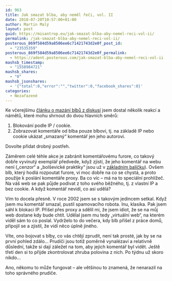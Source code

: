 ```yaml
---
id: 963
title: Jak smazat blba, aby neměl řeči, vol. II
date: 2010-07-20T10:57:00+01:00
author: Martin Malý
layout: post
guid: https://misantrop.eu/jak-smazat-blba-aby-nemel-reci-vol-ii/
permalink: /jak-smazat-blba-aby-nemel-reci-vol-ii/
posterous_869f584d59a8506ee6c71421743d2e0f_post_id:
  - "23535359"
posterous_869f584d59a8506ee6c71421743d2e0f_permalink:
  - https://adent.posterous.com/jak-smazat-blba-aby-nemel-reci-vol-ii
mashsb_timestamp:
  - "1558984721"
mashsb_shares:
  - "0"
mashsb_jsonshares:
  - '{"total":0,"error":"","twitter":0,"facebook_shares":0}'
categories:
  - Nezařazené
---
```

Ke včerejšímu [článku o mazání blbů z diskusí](https://strucny.misantrop.eu/jak-smazat-blba-aby-nemel-reci) jsem dostal několik reakcí a námětů, které mohu shrnout do dvou hlavních směrů:

  1. Blokování podle IP / cookie.
  2. Zobrazovat komentáře od blba pouze blbovi, tj. na základě IP nebo cookie ukázat &#8222;smazaný&#8220; komentář jen jeho autorovi.

Dovolte přidat drobný postřeh.

Záměrem celé téhle akce je zabránit komentářovému furore, co takový dobře vyvinutý exemplář předvede, když zjistí, že jeho komentář na webu není (&#8222;cenzor&#8220; a &#8222;bolševické praktiky&#8220; jsou už v [základním balíčku](https://blok.rozanek.cz/komentarova-sluzba/)). Ovšem blb, který hodlá rozpoutat furore, ví moc dobře na co se chystá, a proto použije k poslání komentáře proxy. Ba co víc &#8211; má na to speciální prohlížeč. Na váš web se pak půjde podívat z toho svého běžného, tj. z vlastní IP a bez cookie. A když komentář nevidí, co asi udělá?

Vím to docela přesně. V roce 2002 jsem se s takovým jedincem setkal. Když jsem mu komentář smazal, pustil spamovacího robota. Inu, klasika. Pak jsem sáhl k blokaci IP. Přišel přes proxy a sdělil mi, že jsem idiot, že se na můj web dostane kdy bude chtít. Udělal jsem mu tedy &#8222;virtuální web&#8220;, na kterém viděl sám to co poslal. Vydrželo to do večera, kdy blb přišel z práce domů, připojil se a zjistil, že vidí něco úplně jiného.

Víte, ono bojovat s blby, co vás chtějí zprudit, není tak prosté, jak by se na první pohled zdálo&#8230; Prudiči jsou totiž poměrně vynalézaví a relativně důslední, takže si dají záležet na tom, aby jejich komentář byl vidět. Ještě třetí den si to přijde zkontrolovat zhruba polovina z nich. Po týdnu už skoro nikdo&#8230;

Ano, někomu to může fungovat &#8211; ale většinou to znamená, že nenarazil na toho správného prudiče.